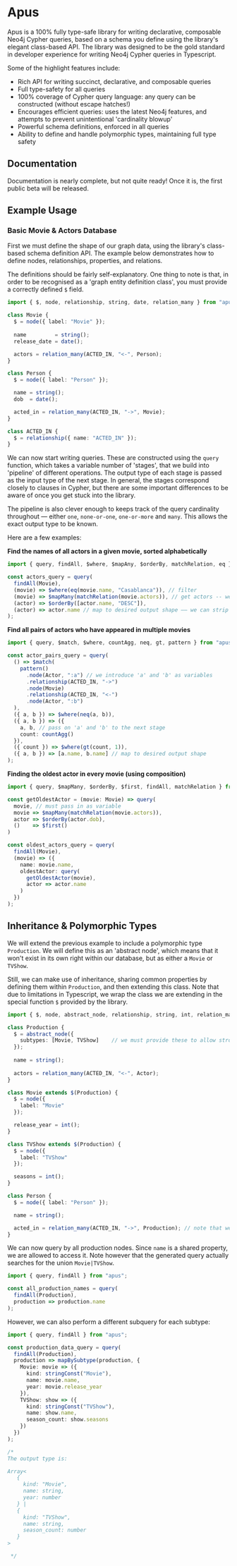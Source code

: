 
# Apus

Apus is a 100% fully type-safe library for writing declarative, composable Neo4j Cypher queries, based on a schema you define using the library's elegant class-based API. The library was designed to be the gold standard in developer experience for writing Neo4j Cypher queries in Typescript.

Some of the highlight features include:
- Rich API for writing succinct, declarative, and composable queries
- Full type-safety for all queries
- 100% coverage of Cypher query language: any query can be constructed (without escape hatches!)
- Encourages efficient queries: uses the latest Neo4j features, and attempts to prevent unintentional 'cardinality blowup'
- Powerful schema definitions, enforced in all queries
- Ability to define and handle polymorphic types, maintaining full type safety

## Documentation

Documentation is nearly complete, but not quite ready! Once it is, the first public beta will be released.

## Example Usage

### Basic Movie & Actors Database 

First we must define the shape of our graph data, using the library's class-based schema definition API. The example below demonstrates how to define nodes, relationships, properties, and relations.

The definitions should be fairly self-explanatory. One thing to note is that, in order to be recognised as a 'graph entity definition class', you must provide a correctly defined `$` field.

```ts
import { $, node, relationship, string, date, relation_many } from "apus/schema";

class Movie {
  $ = node({ label: "Movie" });
  
  name         = string();
  release_date = date();

  actors = relation_many(ACTED_IN, "<-", Person);
}

class Person {
  $ = node({ label: "Person" });

  name = string();
  dob  = date();

  acted_in = relation_many(ACTED_IN, "->", Movie);
}

class ACTED_IN {
  $ = relationship({ name: "ACTED_IN" });
}

```

We can now start writing queries. These are constructed using the `query` function, which takes a variable number of 'stages', that we build into 'pipeline' of different operations. The output type of each stage is passed as the input type of the next stage. In general, the stages correspond closely to clauses in Cypher, but there are some important differences to be aware of once you get stuck into the library.

The pipeline is also clever enough to keeps track of the query cardinality throughout — either `one`, `none-or-one`, `one-or-more` and `many`. This allows the exact output type to be known.

Here are a few examples:

**Find the names of all actors in a given movie, sorted alphabetically**

```ts
import { query, findAll, $where, $mapAny, $orderBy, matchRelation, eq } from "apus";

const actors_query = query(
  findAll(Movie),
  (movie) => $where(eq(movie.name, "Casablanca")), // filter
  (movie) => $mapMany(matchRelation(movie.actors)), // get actors -- we use $mapMany to signal that each input row can produce multiple output rows 
  (actor) => $orderBy([actor.name, "DESC"]),
  (actor) => actor.name // map to desired output shape —— we can strip away properties we don't need
); 
```

**Find all pairs of actors who have appeared in multiple movies**

```ts
import { query, $match, $where, countAgg, neq, gt, pattern } from "apus";

const actor_pairs_query = query(
  () => $match(
    pattern()
      .node(Actor, ":a") // we introduce 'a' and 'b' as variables
      .relationship(ACTED_IN, "->")
      .node(Movie)
      .relationship(ACTED_IN, "<-")
      .node(Actor, ":b")
  ),
  ({ a, b }) => $where(neq(a, b)),
  ({ a, b }) => ({
    a, b, // pass on 'a' and 'b' to the next stage
    count: countAgg()
  }),
  ({ count }) => $where(gt(count, 1)),
  ({ a, b }) => [a.name, b.name] // map to desired output shape
); 
```

**Finding the oldest actor in every movie (using composition)**

```ts
import { query, $mapMany, $orderBy, $first, findAll, matchRelation } from "apus";

const getOldestActor = (movie: Movie) => query(
  movie, // must pass in as variable
  movie => $mapMany(matchRelation(movie.actors)),
  actor => $orderBy(actor.dob),
  ()    => $first()
)

const oldest_actors_query = query(
  findAll(Movie),
  (movie) => ({
    name: movie.name,
    oldestActor: query(
      getOldestActor(movie),
      actor => actor.name
    )
  })
); 
```

## Inheritance & Polymorphic Types

We will extend the previous example to include a polymorphic type `Production`. We will define this as an 'abstract node', which means that it won't exist in its own right within our database, but as either a `Movie` or `TVShow`.

Still, we can make use of inheritance, sharing common properties by defining them within `Production`, and then extending this class. Note that due to limitations in Typescript, we wrap the class we are extending in the special function `$` provided by the library.

```ts
import { $, node, abstract_node, relationship, string, int, relation_many } from "apus/schema";

class Production {
  $ = abstract_node({
    subtypes: [Movie, TVShow]    // we must provide these to allow strong typing of subtypes 
  });
  
  name = string();
  
  actors = relation_many(ACTED_IN, "<-", Actor);
}

class Movie extends $(Production) {
  $ = node({
    label: "Movie"
  });

  release_year = int();
}

class TVShow extends $(Production) {
  $ = node({
    label: "TVShow"
  });

  seasons = int();
}

class Person {
  $ = node({ label: "Person" });

  name = string();

  acted_in = relation_many(ACTED_IN, "->", Production); // note that we can use the polymporphic type here 
}

```

We can now query by all production nodes. Since `name` is a shared property, we are allowed to access it. Note however that the generated query actually searches for the union `Movie|TVShow`.

```ts
import { query, findAll } from "apus";

const all_production_names = query(
  findAll(Production),
  production => production.name
);
```

However, we can also perform a different subquery for each subtype:

```ts
import { query, findAll } from "apus";

const production_data_query = query(
  findAll(Production),
  production => mapBySubtype(production, {
    Movie: movie => ({
      kind: stringConst("Movie"),
      name: movie.name,
      year: movie.release_year
    }),
    TVShow: show => ({
      kind: stringConst("TVShow"),
      name: show.name,
      season_count: show.seasons
    })
  })
);

/*
The output type is:

Array<
   {
     kind: "Movie",
     name: string,
     year: number
   } |
   {
     kind: "TVShow",
     name: string,
     season_count: number
   }
>

 */

```